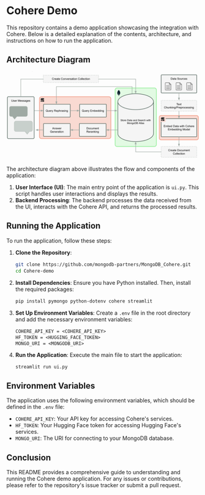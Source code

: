 # Cohere Demo

This repository contains a demo application showcasing the integration with Cohere. Below is a detailed explanation of the contents, architecture, and instructions on how to run the application.

## Architecture Diagram

![Architecture Diagram](arch_diagram.png)

The architecture diagram above illustrates the flow and components of the application:

1. **User Interface (UI)**: The main entry point of the application is `ui.py`. This script handles user interactions and displays the results.
2. **Backend Processing**: The backend processes the data received from the UI, interacts with the Cohere API, and returns the processed results.

## Running the Application

To run the application, follow these steps:

1. **Clone the Repository**:
    ```bash
    git clone https://github.com/mongodb-partners/MongoDB_Cohere.git
    cd Cohere-demo
    ```

2. **Install Dependencies**:
    Ensure you have Python installed. Then, install the required packages:
    ```bash
    pip install pymongo python-dotenv cohere streamlit
    ```

3. **Set Up Environment Variables**:
    Create a `.env` file in the root directory and add the necessary environment variables:
    ```plaintext
    COHERE_API_KEY = <COHERE_API_KEY>
    HF_TOKEN = <HUGGING_FACE_TOKEN>
    MONGO_URI = <MONGODB_URI>
    ```

4. **Run the Application**:
    Execute the main file to start the application:
    ```bash
    streamlit run ui.py
    ```

## Environment Variables

The application uses the following environment variables, which should be defined in the `.env` file:

- `COHERE_API_KEY`: Your API key for accessing Cohere's services.
- `HF_TOKEN`: Your Hugging Face token for accessing Hugging Face's services.
- `MONGO_URI`: The URI for connecting to your MongoDB database.

## Conclusion

This README provides a comprehensive guide to understanding and running the Cohere demo application. For any issues or contributions, please refer to the repository's issue tracker or submit a pull request.
